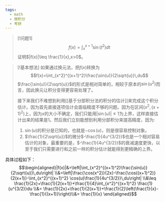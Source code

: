```yaml
---
tags:
  - math
  - 微积分
  - 考研
---
```

> [!问题1]
> $$f(x)=\int_{x}^{x+1} \sin(t^2)dt$$证明$|f(x)|\leq \frac{1}{x},x>0$。

> [!基本想法]
> 如果通过换元法，把$f(x)$转换为$$f(x)=\int_{x^2}^{(x+1)^2}\frac{\sin(u)}{2\sqrt{u}}\,du$$
> $\frac{\sin(u)}{2\sqrt{u}}$的形式是相对简单的，相较于原本的$\sin(u^2)$而言，因此换元让积分变得更容易处理了。
> 
> 接下来我们不难想到利用[[基于分部积分法的积分的估计]]来完成这个积分估计。因为首先直接逐项估计会面临精度不够的问题。因为在区间$(x^2,(x+1)^2)$上，因为$x$的大小不确定，我们只能用$|\sin(u)|\leq 1$为上界，这样直接估计出来的结果是$1$。然后我们立刻能想到利用分部积分来提高精度，因为:
> 1. $\sin(u)$的积分是已知的，也就是$-\cos(u)$，则是很容易控制对象。
> 2. $\frac{1}{2\sqrt{u}}$的微分$-\frac{1}{4u^{3/2}}$也是一个相对容易估计的对象，最重要的是，$-\frac{1}{4u^{3/2}}$的衰减速度更快，以至于我们只需要进行和之前一样的积分估计就能得到更精确的上界。

具体过程如下：
$$\begin{aligned}|f(x)|&=\left|\int_{x^2}^{(x+1)^2}\frac{\sin(u)}{2\sqrt{u}}\,du\right| \\&=\left|\frac{\cos(x^2)}{2x}-\frac{\cos((x+1)^2)}{2(x+1)}-\int_{x^2}^{(x+1)^2} \cos(u)\frac{1}{4u^{3/2}}\,du\right| \\&\leq \frac{1}{2x}+\frac{1}{2(x+1)}+\frac{1}{4}\int_{x^2}^{(x+1)^2}  \frac{1}{u^{3/2}}du \\&= \frac{1}{2x}+\frac{1}{2(x+1)}+\frac{1}{2}\left(\frac{1}{x}-\frac{1}{(x+1)}\right)\\&= \frac{1}{x} \end{aligned}$$
